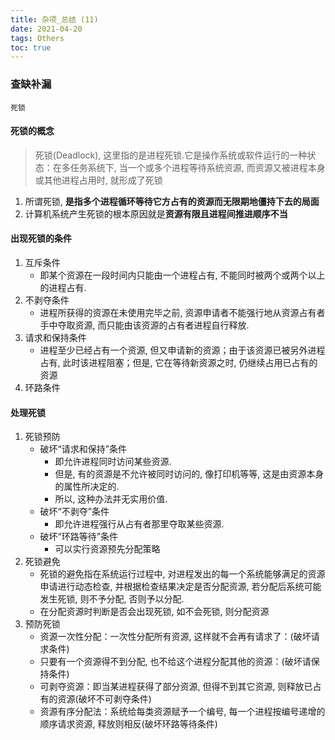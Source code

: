```yaml
---
title: 杂项_总结 (11)
date: 2021-04-20
tags: Others
toc: true
---
```


### 查缺补漏
    死锁

<!-- more -->

#### 死锁的概念
> 死锁(Deadlock), 这里指的是进程死锁.它是操作系统或软件运行的一种状态：在多任务系统下, 当一个或多个进程等待系统资源, 而资源又被进程本身或其他进程占用时, 就形成了死锁
1. 所谓死锁, **是指多个进程循环等待它方占有的资源而无限期地僵持下去的局面**
2. 计算机系统产生死锁的根本原因就是**资源有限且进程间推进顺序不当**

#### 出现死锁的条件
1. 互斥条件
    * 即某个资源在一段时间内只能由一个进程占有, 不能同时被两个或两个以上的进程占有.
2. 不剥夺条件
    * 进程所获得的资源在未使用完毕之前, 资源申请者不能强行地从资源占有者手中夺取资源, 而只能由该资源的占有者进程自行释放.
3. 请求和保持条件
    * 进程至少已经占有一个资源, 但又申请新的资源；由于该资源已被另外进程占有, 此时该进程阻塞；但是, 它在等待新资源之时, 仍继续占用已占有的资源
4. 环路条件

#### 处理死锁
1. 死锁预防
    * 破坏“请求和保持”条件
        * 即允许进程同时访问某些资源.
        * 但是, 有的资源是不允许被同时访问的, 像打印机等等, 这是由资源本身的属性所决定的.
        * 所以, 这种办法并无实用价值.
    * 破坏“不剥夺”条件
        * 即允许进程强行从占有者那里夺取某些资源.
    * 破坏“环路等待”条件
        * 可以实行资源预先分配策略
2. 死锁避免
    * 死锁的避免指在系统运行过程中, 对进程发出的每一个系统能够满足的资源申请进行动态检查, 并根据检查结果决定是否分配资源, 若分配后系统可能发生死锁, 则不予分配, 否则予以分配.
    * 在分配资源时判断是否会出现死锁, 如不会死锁, 则分配资源
3. 预防死锁
    * 资源一次性分配：一次性分配所有资源, 这样就不会再有请求了：(破坏请求条件)
    * 只要有一个资源得不到分配, 也不给这个进程分配其他的资源：(破坏请保持条件)
    * 可剥夺资源：即当某进程获得了部分资源, 但得不到其它资源, 则释放已占有的资源(破坏不可剥夺条件)
    * 资源有序分配法：系统给每类资源赋予一个编号, 每一个进程按编号递增的顺序请求资源, 释放则相反(破坏环路等待条件)








